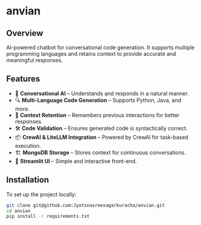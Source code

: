 # anvian

## Overview
AI-powered chatbot for conversational code generation. It supports multiple programming languages and retains context to provide accurate and meaningful responses.

## Features
- 🧠 **Conversational AI** – Understands and responds in a natural manner.
- 🔍 **Multi-Language Code Generation** – Supports Python, Java, and more.
- 🔄 **Context Retention** – Remembers previous interactions for better responses.
- 🛠️ **Code Validation** – Ensures generated code is syntactically correct.
- 📦 **CrewAI & LiteLLM Integration** – Powered by CrewAI for task-based execution.
- 🏗️ **MongoDB Storage** – Stores context for continuous conversations.
- 🎨 **Streamlit UI** – Simple and interactive front-end.

## Installation
To set up the project locally:

```bash
git clone git@github.com:Jyotsnasreesagarkuracha/anvian.git
cd anvian
pip install -r requirements.txt
